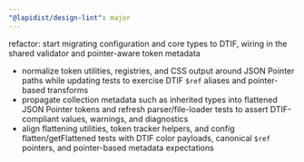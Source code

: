 ```yaml
---
"@lapidist/design-lint": major
---
```


refactor: start migrating configuration and core types to DTIF, wiring in the shared validator and pointer-aware token metadata

- normalize token utilities, registries, and CSS output around JSON Pointer paths while updating tests to exercise DTIF `$ref` aliases and pointer-based transforms
- propagate collection metadata such as inherited types into flattened JSON Pointer tokens and refresh parser/file-loader tests to assert DTIF-compliant values, warnings, and diagnostics
- align flattening utilities, token tracker helpers, and config flatten/getFlattened tests with DTIF color payloads, canonical `$ref` pointers, and pointer-based metadata expectations
